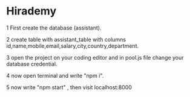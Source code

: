# Hirademy

1 First create the database (assistant).

2 create table with assistant_table with columns id,name,mobile,email,salary,city,country,department.

3 open the project on your coding editor and in pool.js file change your database credential.

4 now open terminal and write "npm i".

5 now write "npm start" , then visit localhost:8000 
